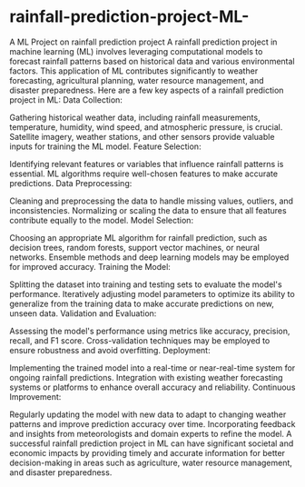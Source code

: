 # rainfall-prediction-project-ML-
A ML Project on rainfall prediction project
A rainfall prediction project in machine learning (ML) involves leveraging computational models to forecast rainfall patterns based on historical data and various environmental factors. This application of ML contributes significantly to weather forecasting, agricultural planning, water resource management, and disaster preparedness. Here are a few key aspects of a rainfall prediction project in ML:
Data Collection:

Gathering historical weather data, including rainfall measurements, temperature, humidity, wind speed, and atmospheric pressure, is crucial.
Satellite imagery, weather stations, and other sensors provide valuable inputs for training the ML model.
Feature Selection:

Identifying relevant features or variables that influence rainfall patterns is essential. ML algorithms require well-chosen features to make accurate predictions.
Data Preprocessing:

Cleaning and preprocessing the data to handle missing values, outliers, and inconsistencies.
Normalizing or scaling the data to ensure that all features contribute equally to the model.
Model Selection:

Choosing an appropriate ML algorithm for rainfall prediction, such as decision trees, random forests, support vector machines, or neural networks.
Ensemble methods and deep learning models may be employed for improved accuracy.
Training the Model:

Splitting the dataset into training and testing sets to evaluate the model's performance.
Iteratively adjusting model parameters to optimize its ability to generalize from the training data to make accurate predictions on new, unseen data.
Validation and Evaluation:

Assessing the model's performance using metrics like accuracy, precision, recall, and F1 score.
Cross-validation techniques may be employed to ensure robustness and avoid overfitting.
Deployment:

Implementing the trained model into a real-time or near-real-time system for ongoing rainfall predictions.
Integration with existing weather forecasting systems or platforms to enhance overall accuracy and reliability.
Continuous Improvement:

Regularly updating the model with new data to adapt to changing weather patterns and improve prediction accuracy over time.
Incorporating feedback and insights from meteorologists and domain experts to refine the model.
A successful rainfall prediction project in ML can have significant societal and economic impacts by providing timely and accurate information for better decision-making in areas such as agriculture, water resource management, and disaster preparedness.
